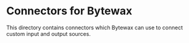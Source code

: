 # Connectors for Bytewax

This directory contains connectors which Bytewax can use to connect custom input and output sources.
